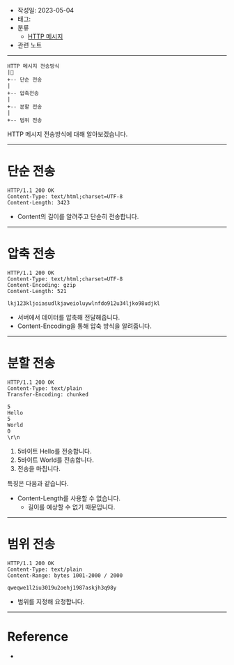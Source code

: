 - 작성일: 2023-05-04
- 태그: 
- 분류
    - [HTTP 메시지](HTTP%20메시지.md)
- 관련 노트
---

```
HTTP 메시지 전송방식
|
+-- 단순 전송
|
+-- 압축전송
|
+-- 분할 전송
|
+-- 범위 전송
```

HTTP 메시지 전송방식에 대해 알아보겠습니다.

---

# 단순 전송

```HTTP
HTTP/1.1 200 OK
Content-Type: text/html;charset=UTF-8
Content-Length: 3423
```

- Content의 길이를 알려주고 단순히 전송합니다.

---

# 압축 전송

```HTTP
HTTP/1.1 200 OK
Content-Type: text/html;charset=UTF-8
Content-Encoding: gzip
Content-Length: 521

lkj123kljoiasudlkjaweioluywlnfdo912u34ljko98udjkl
```

- 서버에서 데이터를 압축해 전달해줍니다.
- Content-Encoding을 통해 압축 방식을 알려줍니다.

---

# 분할 전송

```HTTP
HTTP/1.1 200 OK
Content-Type: text/plain
Transfer-Encoding: chunked

5
Hello
5
World
0
\r\n
```

1.  5바이트 Hello를 전송합니다.
2.  5바이트 World를 전송합니다.
3. 전송을 마칩니다.

특징은 다음과 같습니다.

- Content-Length를 사용할 수 없습니다.
    - 길이를 예상할 수 없기 때문입니다.

---

# 범위 전송

```
HTTP/1.1 200 OK
Content-Type: text/plain
Content-Range: bytes 1001-2000 / 2000

qweqwe1l2iu3019u2oehj1987askjh3q98y
```

- 범위를 지정해 요청합니다.

---

# Reference

- 
